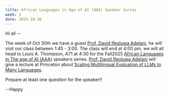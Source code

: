 ```yaml
---
title: African Languages in Age of AI (AAA) Speaker Series
week: 3
date: 2025-10-30
---
```


Hi all --

The week of Oct 30th we have a guest [Prof. David Ifeoluwa Adelani](dadelani.github.io), he will visit our class between 1:45 - 3:00. The class will end at 4:00 pm, we will all head to Louis A. Thompson, A71 at 4:30 for the Fall2025 [African Languages in The age of AI (AAA)](https://cdh.princeton.edu/events/2025/10/scaling-multilingual-evaluation-of-llms-to-many-languages/) speakers series. 
[Prof. David Ifeoluwa Adelani](dadelani.github.io) will give a lecture at Princeton about [Scaling Multilingual Evaluation of LLMs to Many Languages](https://cdh.princeton.edu/events/2025/10/scaling-multilingual-evaluation-of-llms-to-many-languages/).

Prepare at least one question for the speaker!!

--Happy